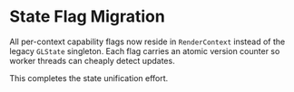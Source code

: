 # State Flag Migration

All per-context capability flags now reside in `RenderContext` instead of the legacy `GLState` singleton. Each flag carries an atomic version counter so worker threads can cheaply detect updates.

This completes the state unification effort.
